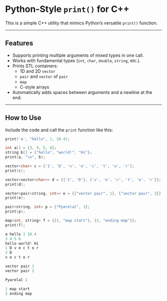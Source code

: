 # Python-Style `print()` for C++

This is a simple C++ utility that mimics Python’s versatile `print()` function.

---

## Features

- Supports printing multiple arguments of mixed types in one call.
- Works with fundamental types (`int`, `char`, `double`, `string`, etc.).
- Prints STL containers:
  - 1D and 2D `vector`
  - `pair` and `vector` of `pair`
  - `map`
  - C-style arrays
- Automatically adds spaces between arguments and a newline at the end.

---

## How to Use

Include the code and call the `print` function like this:

```cpp
print('a', "hello", 1, 10.4);

int a[] = {3, 4, 5, 6};
string b[] = {"hello", "world!", "Hi"};
print(a, "\n", b);

vector<char> c = {'1', 'D', 'v', 'e', 'c', 't', 'o', 'r'};
print(c);

vector<vector<char>> d = {{'2', 'D'}, {'v', 'e', 'c', 't', 'o', 'r'}};
print(d);

vector<pair<string, int>> e = {{"vector pair", 1}, {"vector pair", 2}};
print(e);

pair<string, int> p = {"Pyarelal", 1};
print(p);

map<int, string> f = {{1, "map start"}, {2, "ending map"}};
print(f);

```
```cpp
a hello 1 10.4 
3 4 5 6 
hello world! Hi 
1 D v e c t o r 
2 D 
v e c t o r 

vector pair 1 
vector pair 2 

Pyarelal 1 

1 map start 
2 ending map 

